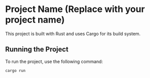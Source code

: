 # Project Name (Replace with your project name)

This project is built with Rust and uses Cargo for its build system.

## Running the Project

To run the project, use the following command:

```bash
cargo run
